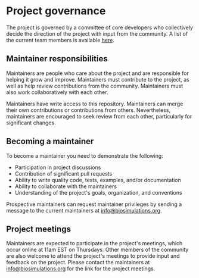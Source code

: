 # Project governance

The project is governed by a committee of core developers who collectively decide the direction of the project with input from the community. A list of the current team members is available [here](../about/team.md).

## Maintainer responsibilities

Maintainers are people who care about the project and are responsible for helping it grow and improve. Maintainers must contribute to the project, as well as help review contributions from the community. Maintainers must also work collaboratively with each other.

Maintainers have write access to this repository. Maintainers can merge their own contributions or contributions from others. Nevertheless, maintainers are encouraged to seek review from each other, particularly for significant changes.

## Becoming a maintainer

To become a maintainer you need to demonstrate the following:

* Participation in project discussions
* Contribution of significant pull requests
* Ability to write quality code, tests, examples, and/or documentation
* Ability to collaborate with the maintainers
* Understanding of the project's goals, organization, and conventions

Prospective maintainers can request maintainer privileges by sending a message to the current maintainers at [info@biosimulations.org](mailto:info@biosimulations.org).

## Project meetings

Maintainers are expected to participate in the project's meetings, which occur online at 11am EST on Thursdays. Other members of the community are also welcome to attend the project's meetings to provide input and feedback on the project. Please contact the maintainers at [info@biosimulations.org](mailto:info@biosimulations.org) for the link for the project meetings.

